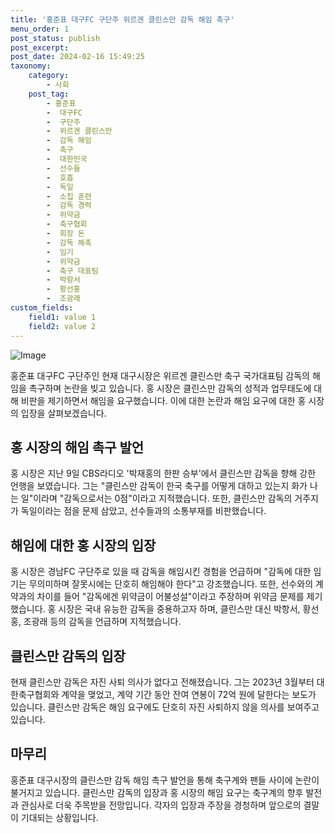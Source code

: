 ```yaml
---
title: '홍준표 대구FC 구단주 위르겐 클린스만 감독 해임 촉구'
menu_order: 1
post_status: publish
post_excerpt: 
post_date: 2024-02-16 15:49:25
taxonomy:
    category:
        - 사회
    post_tag:
        - 홍준표
        -  대구FC
        -  구단주
        -  위르겐 클린스만
        -  감독 해임
        -  촉구
        -  대한민국
        -  선수들
        -  호흡
        -  독일
        -  소집 훈련
        -  감독 경력
        -  위약금
        -  축구협회
        -  회장 돈
        -  감독 해촉
        -  임기
        -  위약금
        -  축구 대표팀
        -  박항서
        -  황선홍
        -  조광래
custom_fields:
    field1: value 1
    field2: value 2
---
```


![Image](https://imgnews.pstatic.net/image/025/2024/02/10/0003340715_001_20240210183801093.jpg?type=w647)

홍준표 대구FC 구단주인 현재 대구시장은 위르겐 클린스만 축구 국가대표팀 감독의 해임을 촉구하며 논란을 빚고 있습니다. 홍 시장은 클린스만 감독의 성적과 업무태도에 대해 비판을 제기하면서 해임을 요구했습니다. 이에 대한 논란과 해임 요구에 대한 홍 시장의 입장을 살펴보겠습니다.
## 홍 시장의 해임 촉구 발언
홍 시장은 지난 9일 CBS라디오 '박재홍의 한판 승부'에서 클린스만 감독을 향해 강한 언행을 보였습니다. 그는 "클린스만 감독이 한국 축구를 어떻게 대하고 있는지 화가 나는 일"이라며 "감독으로서는 0점"이라고 지적했습니다. 또한, 클린스만 감독의 거주지가 독일이라는 점을 문제 삼았고, 선수들과의 소통부재를 비판했습니다.
## 해임에 대한 홍 시장의 입장
홍 시장은 경남FC 구단주로 있을 때 감독을 해임시킨 경험을 언급하며 "감독에 대한 임기는 무의미하며 잘못시에는 단호히 해임해야 한다"고 강조했습니다. 또한, 선수와의 계약과의 차이를 들어 "감독에겐 위약금이 어불성설"이라고 주장하며 위약금 문제를 제기했습니다. 홍 시장은 국내 유능한 감독을 중용하고자 하며, 클린스만 대신 박항서, 황선홍, 조광래 등의 감독을 언급하며 지적했습니다.
## 클린스만 감독의 입장
현재 클린스만 감독은 자진 사퇴 의사가 없다고 전해졌습니다. 그는 2023년 3월부터 대한축구협회와 계약을 맺었고, 계약 기간 동안 잔여 연봉이 72억 원에 달한다는 보도가 있습니다. 클린스만 감독은 해임 요구에도 단호히 자진 사퇴하지 않을 의사를 보여주고 있습니다.
## 마무리
홍준표 대구시장의 클린스만 감독 해임 촉구 발언을 통해 축구계와 팬들 사이에 논란이 불거지고 있습니다. 클린스만 감독의 입장과 홍 시장의 해임 요구는 축구계의 향후 발전과 관심사로 더욱 주목받을 전망입니다. 각자의 입장과 주장을 경청하며 앞으로의 결말이 기대되는 상황입니다.
